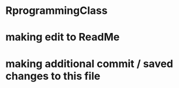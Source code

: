 # RprogrammingClass
# making edit to ReadMe
# making additional commit / saved changes to this file
